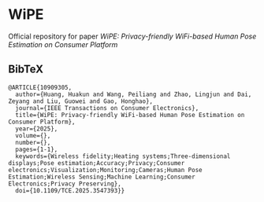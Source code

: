 # WiPE

Official repository for paper *WiPE: Privacy-friendly WiFi-based Human Pose Estimation on Consumer Platform*

## BibTeX

```
@ARTICLE{10909305,
  author={Huang, Huakun and Wang, Peiliang and Zhao, Lingjun and Dai, Zeyang and Liu, Guowei and Gao, Honghao},
  journal={IEEE Transactions on Consumer Electronics}, 
  title={WiPE: Privacy-friendly WiFi-based Human Pose Estimation on Consumer Platform}, 
  year={2025},
  volume={},
  number={},
  pages={1-1},
  keywords={Wireless fidelity;Heating systems;Three-dimensional displays;Pose estimation;Accuracy;Privacy;Consumer electronics;Visualization;Monitoring;Cameras;Human Pose Estimation;Wireless Sensing;Machine Learning;Consumer Electronics;Privacy Preserving},
  doi={10.1109/TCE.2025.3547393}}
```
